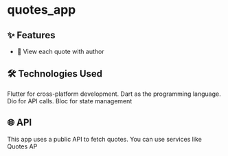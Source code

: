 # quotes_app

## ✨ Features 
- 🌟 View each quote with author 

## 🛠️ Technologies Used
Flutter for cross-platform development.
Dart as the programming language.
Dio for API calls.
Bloc for state management

## 🌐 API
This app uses a public API to fetch quotes. You can use services like Quotes AP
